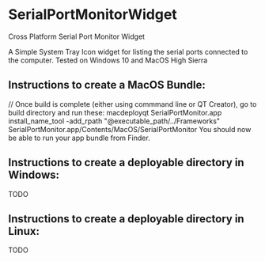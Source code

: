 # SerialPortMonitorWidget
Cross Platform Serial Port Monitor Widget

A Simple System Tray Icon widget for listing the serial ports connected to the computer.
Tested on Windows 10 and MacOS High Sierra


Instructions to create a MacOS Bundle:
--------------------------------------
// Once build is complete (either using commmand line or QT Creator), go to build directory and run these:
macdeployqt SerialPortMonitor.app
install_name_tool -add_rpath "@executable_path/../Frameworks" SerialPortMonitor.app/Contents/MacOS/SerialPortMonitor
You should now be able to run your app bundle from Finder.

Instructions to create a deployable directory in Windows:
--------------------------------------
TODO


Instructions to create a deployable directory in Linux:
--------------------------------------
TODO
